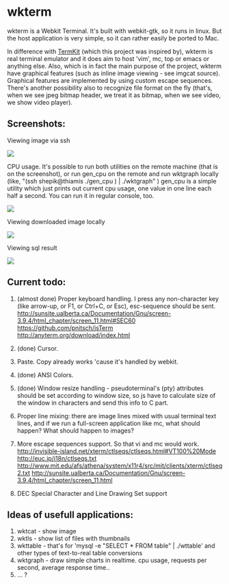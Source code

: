 # wkterm

wkterm is a Webkit Terminal. It's built with webkit-gtk, so it runs in linux. But the host application is very simple, so it can rather easily be ported to Mac.

In difference with [TermKit](https://github.com/unconed/TermKit/) (which this project was inspired by), wkterm is real terminal emulator and it does aim to host 'vim', mc, top or emacs or anything else. 
Also, which is in fact the main purpose of the project, wkterm have graphical features (such as inline image viewing - see imgcat source). Graphical features are implemented by using custom escape sequences. There's another possibility also to recognize file format on the fly (that's, when we see jpeg bitmap header, we treat it as bitmap, when we see video, we show video player).

## Screenshots:

Viewing image via ssh

![](http://i52.tinypic.com/30w4b5g.png)

CPU usage. It's possible to run both utilities on the remote machine (that is on the screenshot), or run gen_cpu on the remote and run wktgraph locally (like,  "(ssh shepik@thiamis ./gen_cpu ) | ./wktgraph" )
gen_cpu is a simple utility which just prints out current cpu usage, one value in one line each half a second. You can run it in regular console, too.

![](http://i.imgur.com/vJXKU.png)

Viewing downloaded image locally

![](http://i51.tinypic.com/2lvgy89.png)

Viewing sql result

![](http://i53.tinypic.com/2hi9t91.png)


## Current todo:

1. (almost done) Proper keyboard handling. I press any non-character key (like arrow-up, or F1, or Ctrl+C, or Esc), esc-sequence should be sent.
	http://sunsite.ualberta.ca/Documentation/Gnu/screen-3.9.4/html_chapter/screen_11.html#SEC60
	https://github.com/pnitsch/jsTerm
	http://anyterm.org/download/index.html

2. (done) Cursor.
3. Paste. Copy already works 'cause it's handled by webkit.
4. (done) ANSI Colors.
5. (done) Window resize handling - pseudoterminal's (pty) attributes should be set according to window size, so js have to calculate size of the window in characters and send this info to C part.
6. Proper line mixing: there are image lines mixed with usual terminal text lines, and if we run a full-screen application like mc, what should happen? What should happen to images?
7. More escape sequences support. So that vi and mc would work.
	http://invisible-island.net/xterm/ctlseqs/ctlseqs.html#VT100%20Mode
	http://euc.jp/i18n/ctlseqs.txt
	http://www.mit.edu/afs/athena/system/x11r4/src/mit/clients/xterm/ctlseq2.txt
	http://sunsite.ualberta.ca/Documentation/Gnu/screen-3.9.4/html_chapter/screen_11.html
8. DEC Special Character and Line Drawing Set support

## Ideas of usefull applications:

1. wktcat - show image
2. wktls - show list of files with thumbnails
3. wkttable - that's for 'mysql -e "SELECT * FROM table" | ./wttable' and other types of text-to-real table conversions
4. wktgraph - draw simple charts in realtime. cpu usage, requests per second, average response time..
4. ... ?

